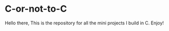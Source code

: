 # C-or-not-to-C

Hello there,
This is the repository for all the mini projects I build in C. Enjoy!
